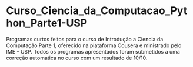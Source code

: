 # Curso_Ciencia_da_Computacao_Python_Parte1-USP

Programas curtos feitos para o curso de Introdução a Ciencia da Computação Parte 1, oferecido na plataforma Cousera e ministrado pelo IME - USP. Todos os programas apresentados foram submetidos a uma correção automatica no curso com um resultado de 10/10.
